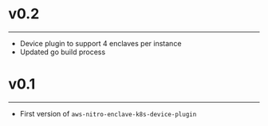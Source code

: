 
# v0.2
------
* Device plugin to support 4 enclaves per instance
* Updated go build process

# v0.1
------
* First version of `aws-nitro-enclave-k8s-device-plugin` 